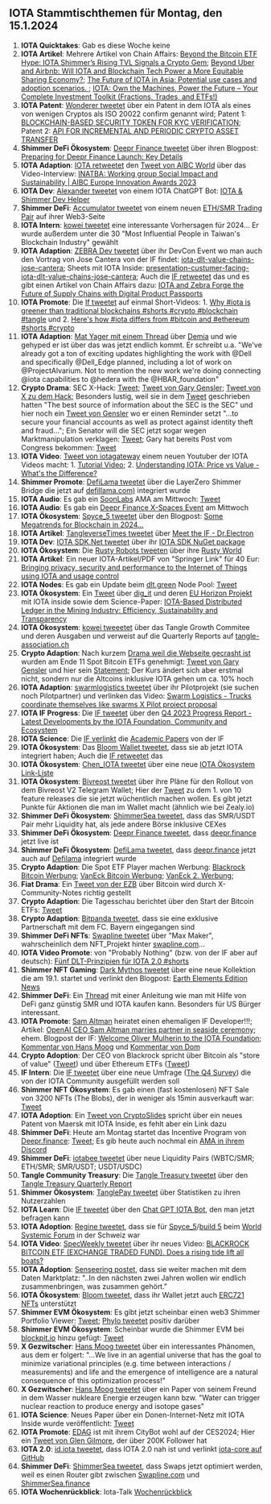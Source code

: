 ## IOTA Stammtischthemen für Montag, den 15.1.2024

1. **IOTA Quicktakes**: Gab es diese Woche keine
2. **IOTA Artikel**: Mehrere Artikel von Chain Affairs: [Beyond the Bitcoin ETF Hype: IOTA Shimmer’s Rising TVL Signals a Crypto Gem](https://chainaffairs.com/beyond-the-bitcoin-etf-hype-iota-shimmers-rising-tvl-signals-a-crypto-gem/); [Beyond Uber and Airbnb: Will IOTA and Blockchain Tech Power a More Equitable Sharing Economy?](https://chainaffairs.com/beyond-uber-and-airbnb-will-iota-and-blockchain-tech-power-a-more-equitable-sharing-economy/); [The Future of IOTA in Asia: Potential use cases and adoption scenarios. ](https://chainaffairs.com/the-future-of-iota-in-asia-potential-use-cases-and-adoption-scenarios/); [IOTA: Own the Machines, Power the Future – Your Complete Investment Toolkit (Fractions, Trades, and ETFs!)](https://chainaffairs.com/iota-own-the-machines-power-the-future-your-complete-investment-toolkit-fractions-trades-and-etfs/)
3. **IOTA Patent**: [Wonderer tweetet](https://x.com/Wondere12985276/status/1744412487418617973?s=20) über ein Patent in dem IOTA als eines von wenigen Cryptos als ISO 20022 confirm genannt wird; Patent 1: [BLOCKCHAIN-BASED SECURITY TOKEN FOR KYC VERIFICATION](https://worldwide.espacenet.com/patent/search/family/089323139/publication/US2023419309A1?q=pn%3DUS2023419309A1); Patent 2: [API FOR INCREMENTAL AND PERIODIC CRYPTO ASSET TRANSFER](https://worldwide.espacenet.com/patent/search/family/089323130/publication/US2023419302A1?q=pn%3DUS2023419302A1)
4. **Shimmer DeFi Ökosystem**: [Deepr Finance tweetet](https://x.com/DeeprFinance/status/1744404225486975138?s=20) über ihren Blogpost: [Preparing for Deepr Finance Launch: Key Details](https://medium.com/@Deepr.Finance/preparing-for-deepr-finance-launch-key-details-639f8488c44d)
5. **IOTA Adaption**: [IOTA retweetet](https://x.com/iota/status/1744671947839897880?s=20) den [Tweet von AIBC World](https://twitter.com/AIBC_World/status/1744660283572773199) über das Video-Interview: [INATBA: Working group Social Impact and Sustainability | AIBC Europe Innovation Awards 2023](https://www.youtube.com/watch?v=kefWVvCKsjw&t=1s)
6. **IOTA Dev**: [Alexander tweetet](https://x.com/shortaktien/status/1744683645854486775?s=20) von einem IOTA ChatGPT Bot: [IOTA & Shimmer Dev Helper](https://chat.openai.com/g/g-mC9q6fI71-iota-shimmer-dev-helper)
7. **Shimmer DeFi**: [Accumulator tweetet](https://x.com/ACCU_DeFi/status/1744741568794489178?s=20) von einem neuen [ETH/SMR Trading Pair](https://app.accumulator.finance/vaults/shimmer-shimmer-eth) auf ihrer Web3-Seite
8. **IOTA Intern**: [kowei tweetet](https://x.com/kowei1995/status/1741797552692109481?s=20) eine interessante Vorhersagen für 2024... Er wurde außerdem unter die 30 "Most Influential People in Taiwan's Blockchain Industry" gewählt
9. **IOTA Adaption**: [ZEBRA Dev tweetet](https://x.com/ZebraDevs/status/1744758692187193551?s=20) über ihr DevCon Event wo man auch den Vortrag von Jose Cantera von der IF findet: [iota-dlt-value-chains-jose-cantera](https://www.zebra.com/content/dam/zebra_dam/en/video/web-production/zebra%20devcon2023-video-ats-iota-dlt-value-chains-jose-cantera-en-us.mp4.mp4); Sheets mit IOTA Inside: [presentation-custumer-facing-iota-dlt-value-chains-jose-cantera](https://www.zebra.com/content/dam/zebra_dam/en/presentation/customer-facing/zebra-devcon2023-presentation-custumer-facing-iota-dlt-value-chains-jose-cantera-en-us.pdf); Auch die [IF retweetet](https://x.com/iota/status/1745520971279163899?s=20) das und es gibt einen Artikel von Chain Affairs dazu: [IOTA and Zebra Forge the Future of Supply Chains with Digital Product Passports](https://chainaffairs.com/iota-and-zebra-forge-the-future-of-supply-chains-with-digital-product-passports/)
10. **IOTA Promote**: Die [If tweetet](https://x.com/iota/status/1744766143456284709?s=20) auf einmal Short-Videos: 1. [Why #iota is greener than traditional blockchains #shorts #crypto #blockchain #tangle](https://twitter.com/i/status/1744766143456284709) und 2. [Here's how #iota differs from #bitcoin and #ethereum #shorts #crypto](https://www.youtube.com/shorts/Yhj_zOYvZJ4)
11. **IOTA Adaption**: [Mat Yager mit einem Thread](https://x.com/Mat_Yarger/status/1744789999105499574?s=20) über [Demia](https://twitter.com/_Demia) und wie gehyped er ist über das was jetzt endlich kommt. Er schreibt u.a. "We've already got a ton of exciting updates highlighting the work with @Dell and specifically @Dell_Edge planned, including a lot of work on @ProjectAlvarium. Not to mention the new work we're doing connecting @iota capabilities to @hedera with the @HBAR_foundation"
12. **Crypto Drama**: SEC X-Hack: [Tweet](https://x.com/WatcherGuru/status/1744834711803789332?s=20); [Tweet von Gary Gensler](https://x.com/GaryGensler/status/1744833049064288387?s=20); [Tweet von X zu dem Hack](https://x.com/BitcoinMagazine/status/1744925980827713572?s=20); Besonders lustig, weil sie in dem [Tweet](https://x.com/SECGov/status/1714020932509982771?s=20) geschrieben hatten "The best source of information about the SEC is the SEC" und hier noch ein [Tweet von Gensler](https://x.com/GaryGensler/status/1716786621847392497?s=20) wo er einen Reminder setzt "...to secure your financial accounts as well as protect against identity theft and fraud..."; Ein Senator will die SEC jetzt sogar wegen Marktmanipulation verklagen: [Tweet](https://x.com/SenatorHagerty/status/1744843824654885024?s=20); Gary hat bereits Post vom Congress bekommen: [Tweet](https://x.com/Crypto_Crib_/status/1745039643840500220?s=20)
13. **IOTA Video**: [Tweet von iotagateway](https://x.com/iotagateway/status/1744755132921688473?s=20) einem neuen Youtuber der IOTA Videos macht: 1. [Tutorial Video](https://youtu.be/VFlvzNzfesM); 2. [Understanding IOTA: Price vs Value - What's the Difference?](https://www.youtube.com/watch?v=i7Yn2-xNyt0)
14.  **Shimmer Promote**: [DefiLama tweetet](https://x.com/DefiLlama/status/1744891157136785663?s=20) über die LayerZero Shimmer Bridge die jetzt auf [defillama.com)](https://defillama.com/) integriert wurde
15.  **IOTA Audio**: Es gab ein [SoonLabs](https://twitter.com/soon_labs) AMA am Mittwoch: [Tweet](https://x.com/soon_labs/status/1745143575195889995?s=20)
16.  **IOTA Audio**: Es gab ein [Deepr Finance X-Spaces Event](https://x.com/DeeprFinance/status/1744341203741556934?s=20) am Mittwoch
17.  **IOTA Ökosystem**: [Spyce_5 tweetet](https://x.com/SPYCE_5/status/1745006479365607442?s=20) über den Blogpost: [Some Megatrends for Blockchain in 2024...](https://spyce5.com/trends/some-megatrends-for-blockchain-in-2024/)
18.  **IOTA Artikel**: [TangleverseTimes tweetet](https://x.com/TangleverseWeb/status/1745073142786126183?s=20) über [Meet the IF - Dr.Electron](https://times.tangleverse.io/meet-the-if-dr-electron/)
19.  **IOTA Dev**: [IOTA SDK.Net tweetet](https://x.com/iotawalletnet/status/1745086381657932111?s=20) über ihr [IOTA SDK NuGet package](https://www.nuget.org/packages/IotaSDK/)
20.  **IOTA Ökosystem**: Die [Rusty Robots tweeten](https://x.com/RustyRobotCC/status/1745094548966019185?s=20) über ihre [Rusty World](https://docs.rustyrobot.io/rrcc-dapp/features/rusty-world)
21.  **IOTA Artikel**: Ein neuer IOTA-Artikel/PDF von "Springer Link" für 40 Eur: [Bringing privacy, security and performance to the Internet of Things using IOTA and usage control](https://link.springer.com/article/10.1007/s12243-023-01005-1)
22.  **IOTA Nodes**: Es gab ein Update beim [dlt.green](https://twitter.com/dlt_green) Node Pool: [Tweet](https://x.com/dlt_green/status/1745223075325473134?s=20)
23.  **IOTA Ökosystem**: Ein [Tweet](https://x.com/iotaBolt/status/1745300612642664930?s=20) über [dig_it](https://digit-h2020.eu/) und deren [EU Horizon Projekt](https://cordis.europa.eu/project/id/869529) mit IOTA inside sowie dem Science-Paper: [IOTA-Based Distributed Ledger in the Mining Industry: Efficiency, Sustainability and Transparency](https://www.preprints.org/manuscript/202401.0650/v1)
24.  **IOTA Ökosystem**: [kowei tweeetet](https://x.com/kowei1995/status/1697103025477996945?s=20) über das Tangle Growth Commitee und deren Ausgaben und verweist auf die Quarterly Reports auf [tangle-association.ch](https://tangle-association.ch/)
25.  **Crypto Adaption**: Nach kurzem [Drama weil die Webseite gecrasht ist](https://x.com/hoss_crypto/status/1745187080219591110?s=20) wurden am Ende 11 Spot Bitcoin ETFs genehmigt: [Tweet von Gary Gensler](https://x.com/BitcoinMagazine/status/1745198148862046507?s=20) und hier sein [Statement](https://www.sec.gov/news/statement/gensler-statement-spot-bitcoin-011023); Der Kurs ändert sich aber erstmal nicht, sondern nur die Altcoins inklusive IOTA gehen um ca. 10% hoch
26.  **IOTA Adaption**: [swarmlogistics tweetet](https://x.com/SwarmLogistics/status/1745175175828566221?s=20) über ihr Pilotprojekt (sie suchen noch Pilotpartner) und verlinken das Video: [Swarm Logistics - Trucks coordinate themselves like swarms X Pilot project proposal](https://www.youtube.com/watch?v=gPODMu8_JJk&t=2s)
27.  **IOTA IF Progress**: Die [IF tweetet](https://x.com/iota/status/1745445465087434951?s=20) über den [Q4 2023 Progress Report - Latest Developments by the IOTA Foundation, Community and Ecosystem](https://blog.iota.org/q4-2023-progress-report/)
28.  **IOTA Science**: Die [IF verlinkt](https://x.com/iota/status/1745490757421502843?s=20) die [Academic Papers](https://www.iota.org/foundation/research-papers) von der IF
29.  **IOTA Ökosystem**: Das [Bloom Wallet tweetet](https://x.com/bloomwalletio/status/1745140859270529140?s=20), dass sie ab jetzt IOTA integriert haben; Auch die [IF retweetet](https://x.com/iota/status/1745328972508872975?s=20) das
30.  **IOTA Ökosystem**: [Chen_IOTA tweetet](https://x.com/Chen_IOTA/status/1745351795407560846?s=20) über eine neue [IOTA Ökosystem Link-Liste](https://linktr.ee/IOTA.Shimmer?utm_source=linktree_profile_share)
31.  **IOTA Ökosystem**: [Bivreost tweetet](https://x.com/bivreost/status/1745345392542130337?s=20) über ihre Pläne für den Rollout von dem Bivreost V2 Telegram Wallet; Hier der [Tweet](https://x.com/bivreost/status/1745709811528835486?s=20) zu dem 1. von 10 feature releases die sie jetzt wüchentlich machen wollen. Es gibt jetzt Punkte für Aktionen die man im Wallet macht (ähnlich wie bei Zealy.io)
32.  **Shimmer DeFi Ökosystem**: [ShimmerSea tweetet](https://x.com/ShimmerSeaDEX/status/1745412742591193160?s=20), dass das SMR/USDT Pair mehr Liquidity hat, als jede andere Börse inklusive CEXes
33.  **Shimmer DeFi Ökosystem**: [Deepr Finance tweetet](https://x.com/DeeprFinance/status/1745506014223348075?s=20), dass [deepr.finance](https://www.deepr.finance/) jetzt live ist
34.  **Shimmer DeFi Ökosystem**: [DefiLama tweetet](https://x.com/DefiLlama/status/1745588752594911441?s=20), dass [deepr.finance](https://www.deepr.finance/dashboard) jetzt auch auf [Defilama](https://defillama.com/chain/ShimmerEVM) integriert wurde
35.  **Crypto Adaption**: Die Spot ETF Player machen Werbung: [Blackrock Bitcoin Werbung](https://x.com/bramk/status/1745376671732039974?s=20); [VanEck Bitcoin Werbung](https://x.com/BTC_Archive/status/1745503976106193295?s=20); [VanEck 2. Werbung](https://x.com/BTC_Archive/status/1746176672527728810?s=20); 
36.  **Fiat Drama**: Ein [Tweet von der EZB](https://x.com/bullish_btc/status/1745471696415473973?s=20) über Bitcoin wird durch X-Community-Notes richtig gestellt
37.  **Crypto Adaption**: Die Tagesschau berichtet über den Start der Bitcoin ETFs: [Tweet](https://x.com/BitcoinDACH/status/1745426928612368750?s=20)
38.  **Crypto Adaption**: [Bitpanda tweetet](https://x.com/Bitpanda/status/1745735268437549112?s=20), dass sie eine exklusive Partnerschaft mit dem FC. Bayern eingegangen sind
39.  **Shimmer DeFi NFTs**: [Swapline tweetet](https://x.com/SwaplineDEX/status/1745732779139018787?s=20) über "Max Maker", wahrscheinlich dem NFT_Projekt hinter [swapline.com](https://swapline.com/home)...
40.  **IOTA Video Promote**: von "Probably Nothing" (bzw. von der IF aber auf deutsch): [Fünf DLT-Prinzipien für IOTA 2.0 #shorts](https://www.youtube.com/watch?v=149DpfsC4YM)
41.  **Shimmer NFT Gaming**: [Dark Mythos tweetet](https://x.com/DarkMythosIOTA/status/1745727881391583643?s=20) über eine neue Kollektion die am 19.1. startet und verlinkt den Blogpost: [Earth Elements Edition News](https://dark-mythos.com/earths-elements-edition-news/)
42.  **Shimmer DeFi**: Ein [Thread](https://x.com/LTRIasbestIcan/status/1745489386920149177?s=20) mit einer Anleitung wie man mit Hilfe von DeFi ganz günstig SMR und IOTA kaufen kann. Besonders für US Bürger interessant.
43.  **IOTA Promote**: [Sam Altman](https://de.wikipedia.org/wiki/Sam_Altman) heiratet einen ehemaligen IF Developer!!!; Artikel: [OpenAI CEO Sam Altman marries partner in seaside ceremony](https://www.nbcnews.com/tech/tech-news/sam-altman-oliver-mulherin-ollie-wedding-married-partner-boyfriend-rcna133512); ehem. Blogpost der IF: [Welcome Oliver Mulherin to the IOTA Foundation](https://blog.iota.org/welcome-oliver-mulherin-to-the-iota-foundation-a09918bb47f8/); [Kommentar von Hans Moog](https://x.com/hus_qy/status/1745802937815666788?s=20) und [Kommentar von Dom](https://x.com/Vrom14286662/status/1745763720272195723?s=20)
44.  **Crypto Adoption**: Der CEO von Blackrock spricht über Bitcoin als "store of value" ([Tweet](https://x.com/GRDecter/status/1745812373317824720?s=20)) und über Ethereum ETFs ([Tweet](https://x.com/Cryptik1E/status/1745776244745289934?s=20))
45.  **IF Intern**: Die [IF tweetet](https://x.com/iota/status/1745807845918916717?s=20) über eine neue Umfrage ([The Q4 Survey](https://tally.so/r/n9ZzDX)) die von der IOTA Community ausgefüllt werden soll
46.  **Shimmer NFT Ökosystem**: Es gab einen (fast kostenlosen) NFT Sale von 3200 NFTs (The Blobs), der in weniger als 15min ausverkauft war: [Tweet](https://x.com/0xBlobsNFT/status/1745558962542354488?s=20)
47.  **IOTA Adoption**: Ein [Tweet von CryptoSlides](https://x.com/crypto_slides/status/1745779846800695306?s=20) spricht über ein neues Patent von Maersk mit IOTA Inside, es fehlt aber ein Link dazu
48.  **Shimmer DeFi**: Heute am Montag startet das Incentive Program von [Deepr.finance](https://www.deepr.finance/): [Tweet](https://x.com/DeeprFinance/status/1745822749820334267?s=20); Es gib heute auch nochmal ein [AMA in ihrem Discord](https://x.com/DeeprFinance/status/1745848522719572132?s=20)
49.  **Shimmer DeFi**: [iotabee tweetet](https://x.com/iotabee/status/1746067453971738640?s=20) über neue Liquidity Pairs (WBTC/SMR; ETH/SMR; SMR/USDT; USDT/USDC)
50.  **Tangle Community Treasury**: Die [Tangle Treasury tweetet](https://x.com/TangleTreasury/status/1746031936512872505?s=20) über den [Tangle Treasury Quarterly Report](https://www.canva.com/design/DAF0GbngJGI/QIAFVqjc8a4Huh78tSMpyw/view?utm_content=DAF0GbngJGI&utm_campaign=designshare&utm_medium=link&utm_source=editor)
51.  **Shimmer Ökosystem**: [TanglePay tweetet](https://x.com/tanglepaycom/status/1746075241208860984?s=20) über Statistiken zu ihren Nutzerzahlen
52.  **IOTA Learn**: Die [IF tweetet](https://x.com/iota/status/1746124938069577786?s=20) über den [Chat GPT IOTA Bot](https://t.co/0UhVO5yyBt), den man jetzt befragen kann 
53.  **IOTA Adoption**: [Regine tweetet](https://x.com/Energine/status/1746117038806872185?s=20), dass sie für [Spyce_5](https://twitter.com/SPYCE_5)/[build 5](https://twitter.com/build5tech) beim [World Systemic Forum](https://thesystemchange.org/world-systemic-forum/) in der Schweiz war
54.  **IOTA Video**: [SpecWeekly tweetet](https://x.com/SpecWeekly/status/1746158832278188400?s=20) über ihr neues Video: [BLACKROCK BITCOIN ETF (EXCHANGE TRADED FUND). Does a rising tide lift all boats?](https://www.youtube.com/watch?v=2nh3QnqpkGM)
55.  **IOTA Adoption**: [Senseering postet](https://www.linkedin.com/posts/senseering_blockchain4datenmarktplatznrw-activity-7150124859098857473-joD-/?utm_source=share&utm_medium=member_android), dass sie weiter machen mit dem Daten Marktplatz: "..In den nächsten zwei Jahren wollen wir endlich zusammenbringen, was zusammen gehört."
56.  **IOTA Ökosystem**: [Bloom tweetet](https://x.com/bloomwalletio/status/1746244000816796035?s=20), dass ihr Wallet jetzt auch [ERC721 NFTs](https://ethereum.org/de/developers/docs/standards/tokens/erc-721) unterstützt
57.  **Shimmer EVM Ökosystem**: Es gibt jetzt scheinbar einen web3 Shimmer Portfolio Viewer: [Tweet](https://x.com/vfat_io/status/1746246306534748607?s=20); [Phylo tweetet](https://x.com/PhyloIota/status/1746317287915917745?s=20) positiv darüber
58.  **Shimmer EVM Ökosystem**: Scheinbar wurde die Shimmer EVM bei [blockpit.io](https://www.blockpit.io/) hinzu gefügt: [Tweet](https://x.com/Wondere12985276/status/1746488755823739108?s=20)
59.  **X Gezwitscher**: [Hans Moog tweetet](https://x.com/hus_qy/status/1746390295783031169?s=20) über ein interessantes Phänomen, aus dem er folgert: "...We live in an agential universe that has the goal to minimize variational principles (e.g. time between interactions / measurements) and life and the emergence of intelligence are a natural consequence of this optimization process!"
60.  **X Gezwitscher**: [Hans Moog tweetet](https://x.com/hus_qy/status/1745979390331134461?s=20) über ein Paper von seinem Freund in dem Wasser nukleare Energie erzeugen kann bzw. "Water can trigger nuclear reaction to produce energy and isotope gases"
61.  **IOTA Science**: Neues Paper über ein Donen-Internet-Netz mit IOTA Inside wurde veröffentlicht: [Tweet](https://x.com/GM__INV/status/1746573995900616712?s=20)
62.  **IOTA Promote**: [EDAG](https://twitter.com/EDAGGroup) ist mit ihrem CityBot wohl auf der CES2024; Hier ein [Tweet von Glen Gilmore](https://x.com/GlenGilmore/status/1746598856693895389?s=20), der über 200K Follower hat
63.  **IOTA 2.0**: [id.iota tweetet](https://x.com/id_iota/status/1746654672373326149?s=20), dass IOTA 2.0 nah ist und verlinkt [iota-core auf GitHub](https://github.com/orgs/iotaledger/projects/39/views/8?sliceBy%5Bvalue%5D=v1.0.0-beta)
64.  **Shimmer DeFi**: [ShimmerSea tweetet](https://x.com/ShimmerSeaDEX/status/1746796861607104544?s=20), dass Swaps jetzt optimiert werden, weil es einen Router gibt zwischen [Swapline.com](https://swapline.com/home) und [ShimmerSea.finance](https://shimmersea.finance/)
65.  **IOTA Wochenrückblick**: Iota-Talk [Wochenrückblick](https://www.iota-talk.com/index.php?article/358-wochenr%C3%BCckblick-vom-7-bis-13-januar-2024/)
